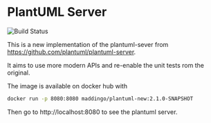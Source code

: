 # PlantUML Server

![Build Status](https://github.com/maddingo/plantuml-server-new/actions/workflows/maven.yml/badge.svg)

This is a new implementation of the plantuml-sever from https://github.com/plantuml/plantuml-server.

It aims to use more modern APIs and re-enable the unit tests rom the original.

The image is available on docker hub with

```bash
docker run -p 8080:8080 maddingo/plantuml-new:2.1.0-SNAPSHOT
```

Then go to http://localhost:8080 to see the plantuml server.